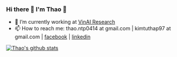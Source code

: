### Hi there 👋 I'm Thao 🌱

<!--
**thaoshibe/thaoshibe** is a ✨ _special_ ✨ repository because its `README.md` (this file) appears on your GitHub profile.

- 🔭 I’m currently working at [VinAI Research](https://www.vinai.io)
- 🌱 I’m currently reading [this book](https://szeliski.org/Book)...
- 📫 How to reach me: thao.ntp0414 at gmail.com, [facebook](fb.com/kimtuthap97), [linkedin](https://www.linkedin.com/in/kimtuthap97/)

-->

- 🔭 I’m currently working at [VinAI Research](https://www.vinai.io)
- 📫 How to reach me: thao.ntp0414 at gmail.com | kimtuthap97 at gmail.com | [facebook](fb.com/kimtuthap97) | [linkedin](https://www.linkedin.com/in/kimtuthap97/)


[![Thao's github stats](https://github-readme-stats.vercel.app/api?username=thaoshibe&show_icons=true&theme=algolia)](https://github.com/thaoshibe/thaoshibe)
